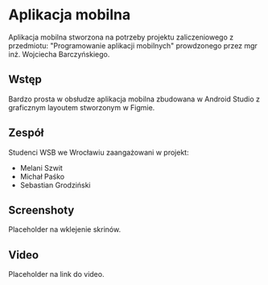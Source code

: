 # Aplikacja mobilna

Aplikacja mobilna stworzona na potrzeby projektu zaliczeniowego z przedmiotu: "Programowanie aplikacji mobilnych" prowdzonego przez mgr inż. Wojciecha Barczyńskiego.

## Wstęp

Bardzo prosta w obsłudze aplikacja mobilna zbudowana w Android Studio z graficznym layoutem stworzonym w Figmie.

## Zespół

Studenci WSB we Wrocławiu zaangażowani w projekt:

* Melani Szwit
* Michał Paśko
* Sebastian Grodziński

## Screenshoty

Placeholder na wklejenie skrinów.

## Video

Placeholder na link do video.



